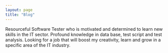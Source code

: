 ```yaml
---
layout: page
title: "Blog"
---
```



Resourceful Software Tester who is motivated and determined to learn new skills in the IT sector. Profound knowledge in data base, test script and test analysis. Looking for a job that will boost my creativity, learn and grow in a specific area of the IT industry.
